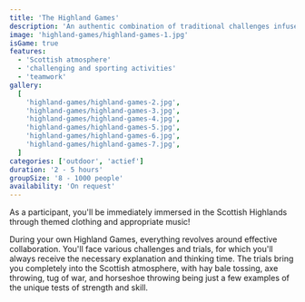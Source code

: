 ```yaml
---
title: 'The Highland Games'
description: 'An authentic combination of traditional challenges infused with Scottish character.'
image: 'highland-games/highland-games-1.jpg'
isGame: true
features:
  - 'Scottish atmosphere'
  - 'challenging and sporting activities'
  - 'teamwork'
gallery:
  [
    'highland-games/highland-games-2.jpg',
    'highland-games/highland-games-3.jpg',
    'highland-games/highland-games-4.jpg',
    'highland-games/highland-games-5.jpg',
    'highland-games/highland-games-6.jpg',
    'highland-games/highland-games-7.jpg',
  ]
categories: ['outdoor', 'actief']
duration: '2 - 5 hours'
groupSize: '8 - 1000 people'
availability: 'On request'
---
```


As a participant, you'll be immediately immersed in the Scottish Highlands through themed clothing and appropriate music!

During your own Highland Games, everything revolves around effective collaboration. You'll face various challenges and trials, for which you'll always receive the necessary explanation and thinking time. The trials bring you completely into the Scottish atmosphere, with hay bale tossing, axe throwing, tug of war, and horseshoe throwing being just a few examples of the unique tests of strength and skill.
